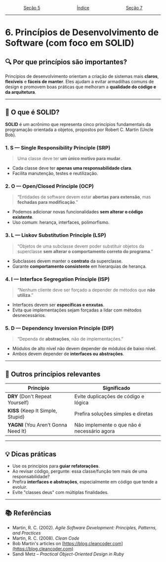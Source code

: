 <div style="width:100%; display: flex;"> <p style="margin: auto" align="center"> <a href="5.md">Seção 5</a> </p><p style="margin: auto" align="center"> <a href="0.md">Índice</a> </p><p style="margin: auto" align="right"> <a href="7.md">Seção 7</a> </p> </div>

---

# 6. Princípios de Desenvolvimento de Software (com foco em SOLID)

## 🔍 Por que princípios são importantes?

Princípios de desenvolvimento orientam a criação de sistemas mais **claros**, **flexíveis** e **fáceis de manter**. Eles ajudam a evitar armadilhas comuns de design e promovem boas práticas que melhoram a **qualidade do código e da arquitetura**.

---

## 🧱 O que é SOLID?

**SOLID** é um acrônimo que representa cinco princípios fundamentais da programação orientada a objetos, propostos por Robert C. Martin (Uncle Bob).

### 1. S — Single Responsibility Principle (SRP)

> Uma classe deve ter **um único motivo para mudar**.

- Cada classe deve ter **apenas uma responsabilidade clara**.
- Facilita manutenção, testes e reutilização.

### 2. O — Open/Closed Principle (OCP)

> “Entidades de software devem estar **abertas para extensão**, mas **fechadas para modificação**.”

- Podemos adicionar novas funcionalidades **sem alterar o código existente**.
- Uso comum: herança, interfaces, polimorfismo.

### 3. L — Liskov Substitution Principle (LSP)

> “Objetos de uma subclasse devem poder substituir objetos da superclasse **sem alterar o comportamento correto do programa**.”

- Subclasses devem manter o **contrato** da superclasse.
- Garante **comportamento consistente** em hierarquias de herança.

### 4. I — Interface Segregation Principle (ISP)

> “Nenhum cliente deve ser forçado a depender de métodos que **não utiliza**.”

- Interfaces devem ser **específicas e enxutas**.
- Evita que implementações sejam forçadas a lidar com métodos desnecessários.

### 5. D — Dependency Inversion Principle (DIP)

> “Dependa de **abstrações**, não de implementações.”

- Módulos de alto nível não devem depender de módulos de baixo nível.
- Ambos devem depender de **interfaces ou abstrações**.

---

## 🧩 Outros princípios relevantes

| Princípio                            | Significado                                 |
| ------------------------------------ | ------------------------------------------- |
| **DRY** (Don't Repeat Yourself)      | Evite duplicações de código e lógica        |
| **KISS** (Keep It Simple, Stupid)    | Prefira soluções simples e diretas          |
| **YAGNI** (You Aren’t Gonna Need It) | Não implemente o que não é necessário agora |

---

## 💡 Dicas práticas

- Use os princípios para **guiar refatorações**.
- Ao revisar código, pergunte: essa classe/função tem mais de uma responsabilidade?
- Prefira **interfaces e abstrações**, especialmente em código que tende a evoluir.
- Evite "classes deus" com múltiplas finalidades.

---

## 📚 Referências

- Martin, R. C. (2002). _Agile Software Development: Principles, Patterns, and Practices_
- Martin, R. C. (2008). _Clean Code_
- Bob Martin's articles on [https://blog.cleancoder.com](https://blog.cleancoder.com)
- Sandi Metz – _Practical Object-Oriented Design in Ruby_
